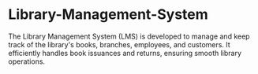 # Library-Management-System
The Library Management System (LMS) is developed to manage and keep track of the library's books, branches, employees, and customers. It efficiently handles book issuances and returns, ensuring smooth library operations.
